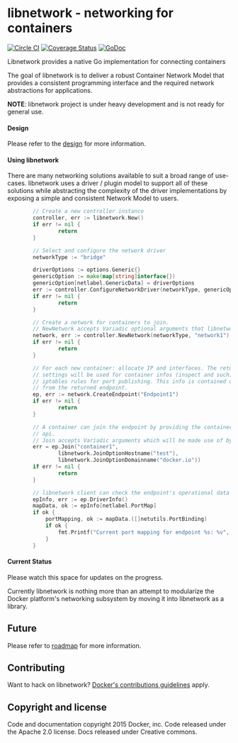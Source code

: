 # libnetwork - networking for containers

[![Circle CI](https://circleci.com/gh/docker/libnetwork/tree/master.svg?style=svg)](https://circleci.com/gh/docker/libnetwork/tree/master) [![Coverage Status](https://coveralls.io/repos/docker/libnetwork/badge.svg)](https://coveralls.io/r/docker/libnetwork) [![GoDoc](https://godoc.org/github.com/docker/libnetwork?status.svg)](https://godoc.org/github.com/docker/libnetwork)

Libnetwork provides a native Go implementation for connecting containers

The goal of libnetwork is to deliver a robust Container Network Model that provides a consistent programming interface and the required network abstractions for applications.

**NOTE**: libnetwork project is under heavy development and is not ready for general use.

#### Design
Please refer to the [design](docs/design.md) for more information.

#### Using libnetwork

There are many networking solutions available to suit a broad range of use-cases. libnetwork uses a driver / plugin model to support all of these solutions while abstracting the complexity of the driver implementations by exposing a simple and consistent Network Model to users.


```go
        // Create a new controller instance
        controller, err := libnetwork.New()
        if err != nil {
                return
        }

        // Select and configure the network driver
        networkType := "bridge"

        driverOptions := options.Generic{}
        genericOption := make(map[string]interface{})
        genericOption[netlabel.GenericData] = driverOptions
        err := controller.ConfigureNetworkDriver(networkType, genericOption)
        if err != nil {
                return
        }

        // Create a network for containers to join.
        // NewNetwork accepts Variadic optional arguments that libnetwork and Drivers can make of
        network, err := controller.NewNetwork(networkType, "network1")
        if err != nil {
                return
        }

        // For each new container: allocate IP and interfaces. The returned network
        // settings will be used for container infos (inspect and such), as well as
        // iptables rules for port publishing. This info is contained or accessible
        // from the returned endpoint.
        ep, err := network.CreateEndpoint("Endpoint1")
        if err != nil {
                return
        }

        // A container can join the endpoint by providing the container ID to the join
        // api.
        // Join accepts Variadic arguments which will be made use of by libnetwork and Drivers
        err = ep.Join("container1",
                libnetwork.JoinOptionHostname("test"),
                libnetwork.JoinOptionDomainname("docker.io"))
        if err != nil {
                return
        }

		// libnetwork client can check the endpoint's operational data via the Info() API
		epInfo, err := ep.DriverInfo()
		mapData, ok := epInfo[netlabel.PortMap]
		if ok {
			portMapping, ok := mapData.([]netutils.PortBinding)
			if ok {
				fmt.Printf("Current port mapping for endpoint %s: %v", ep.Name(), portMapping)
			}
		}

```
#### Current Status
Please watch this space for updates on the progress.

Currently libnetwork is nothing more than an attempt to modularize the Docker platform's networking subsystem by moving it into libnetwork as a library.

## Future
Please refer to [roadmap](ROADMAP.md) for more information.

## Contributing

Want to hack on libnetwork? [Docker's contributions guidelines](https://github.com/docker/docker/blob/master/CONTRIBUTING.md) apply.

## Copyright and license
Code and documentation copyright 2015 Docker, inc. Code released under the Apache 2.0 license. Docs released under Creative commons.


